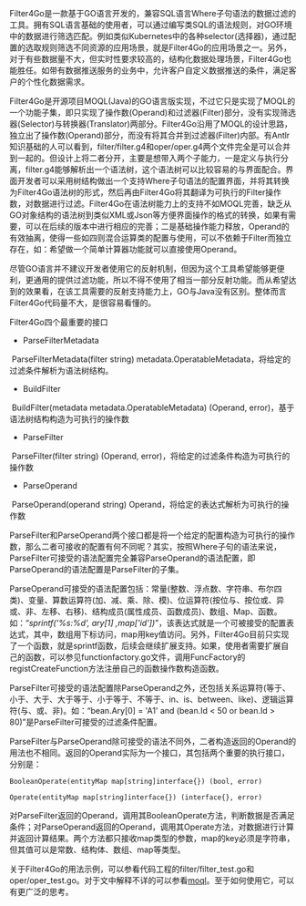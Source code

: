 ​		Filter4Go是一款基于GO语言开发的，兼容SQL语言Where子句语法的数据过滤的工具。拥有SQL语言基础的使用者，可以通过编写类SQL的语法规则，对GO环境中的数据进行筛选匹配。例如类似Kubernetes中的各种selector(选择器)，通过配置的选取规则筛选不同资源的应用场景，就是Filter4Go的应用场景之一。另外，对于有些数据量不大，但实时性要求较高的，结构化数据处理场景，Filter4Go也能胜任。如带有数据推送服务的业务中，允许客户自定义数据推送的条件，满足客户的个性化数据需求。

​		Filter4Go是开源项目MOQL(Java)的GO语言版实现，不过它只是实现了MOQL的一个功能子集，即只实现了操作数(Operand)和过滤器(Filter)部分，没有实现筛选器(Selector)与转换器(Translator)两部分。Filter4Go沿用了MOQL的设计思路，独立出了操作数(Operand)部分，而没有将其合并到过滤器(Filter)内部。有Antlr知识基础的人可以看到，filter/filter.g4和oper/oper.g4两个文件完全是可以合并到一起的。但设计上将二者分开，主要是想带入两个子能力，一是定义与执行分离，filter.g4能够解析出一个语法树，这个语法树可以比较容易的与界面配合。界面开发者可以采用树结构做出一个支持Where子句语法的配置界面，并将其转换为Filter4Go语法树的形式，然后再由Filter4Go将其翻译为可执行的Filter操作数，对数据进行过滤。Filter4Go在语法树能力上的支持不如MOQL完善，缺乏从GO对象结构的语法树到类似XML或Json等方便界面操作的格式的转换，如果有需要，可以在后续的版本中进行相应的完善；二是基础操作能力释放，Operand的有效抽离，使得一些如四则混合运算类的配置与使用，可以不依赖于Filter而独立存在，如：希望做一个简单计算器功能就可以直接使用Operand。

​		尽管GO语言并不建议开发者使用它的反射机制，但因为这个工具希望能够更便利，更通用的提供过滤功能，所以不得不使用了相当一部分反射功能。而从希望达到的效果看，在该工具需要的反射支持能力上，GO与Java没有区别。整体而言Filter4Go代码量不大，是很容易看懂的。

Filter4Go四个最重要的接口

- ParseFilterMetadata

​		ParseFilterMetadata(filter string) metadata.OperatableMetadata，将给定的过滤条件解析为语法树结构。

- BuildFilter

​		BuildFilter(metadata metadata.OperatableMetadata) (Operand, error)，基于语法树结构构造为可执行的操作数

- ParseFilter

​		ParseFilter(filter string) (Operand, error)，将给定的过滤条件构造为可执行的操作数

- ParseOperand

​		ParseOperand(operand string) Operand，将给定的表达式解析为可执行的操作数

​		ParseFilter和ParseOperand两个接口都是将一个给定的配置构造为可执行的操作数，那么二者可接收的配置有何不同呢？其实，按照Where子句的语法来说，ParseFilter可接受的语法配置完全兼容ParseOperand的语法配置，即ParseOperand的语法配置是ParseFilter的子集。

​		ParseOperand可接受的语法配置包括：常量(整数、浮点数、字符串、布尔四类)、变量、算数运算符(加、减、乘、除、模)、位运算符(按位与、按位或、异或、非、左移、右移)、结构成员(属性成员、函数成员)、数组、Map、函数。如：“*sprintf('%s:%d', ary[1] ,map['id'])*”，该表达式就是一个可被接受的配置表达式，其中，数组用下标访问，map用key值访问。另外，Filter4Go目前只实现了一个函数，就是sprintf函数，后续会继续扩展支持。如果，使用者需要扩展自己的函数，可以参见functionfactory.go文件，调用FuncFactory的registCreateFunction方法注册自己的函数操作数构造函数。

​		ParseFilter可接受的语法配置除ParseOperand之外，还包括关系运算符(等于、小于、大于、大于等于、小于等于、不等于、in、is、between、like)、逻辑运算符(与、或、非)。如：“bean.Ary[0] = 'A1' and (bean.Id < 50 or bean.Id > 80)”是ParseFilter可接受的过滤条件配置。

​		ParseFilter与ParseOperand除可接受的语法不同外，二者构造返回的Operand的用法也不相同。返回的Operand实际为一个接口，其包括两个重要的执行接口，分别是：

`BooleanOperate(entityMap map[string]interface{}) (bool, error)`

`Operate(entityMap map[string]interface{}) (interface{}, error)`

对ParseFilter返回的Operand，调用其BooleanOperate方法，判断数据是否满足条件；对ParseOperand返回的Operand，调用其Operate方法，对数据进行计算并返回计算结果。两个方法都只接收map类型的参数，map的key必须是字符串，但其值可以是常数、结构体、数组、map等类型。

​		关于Filter4Go的用法示例，可以参看代码工程的filter/filter_test.go和oper/oper_test.go。对于文中解释不详的可以参看[moql](https://github.com/colorknight/moql)。至于如何使用它，可以有更广泛的思考。